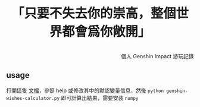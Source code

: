 <p align = "center" style="font-size: 34px;" > <strong>「只要不失去你的崇高，整個世界都會爲你敞開」</strong> </p>

<p align = "right"> 個人 Genshin Impact 游玩記錄 </p>

## usage

打開這隻 [文檔](./genshin-wish-calculator.py)，參照 help 或修改其中的默認變量信息，然後 `python genshin-wishes-calculator.py` 即可計算出結果，需要安装 `numpy`